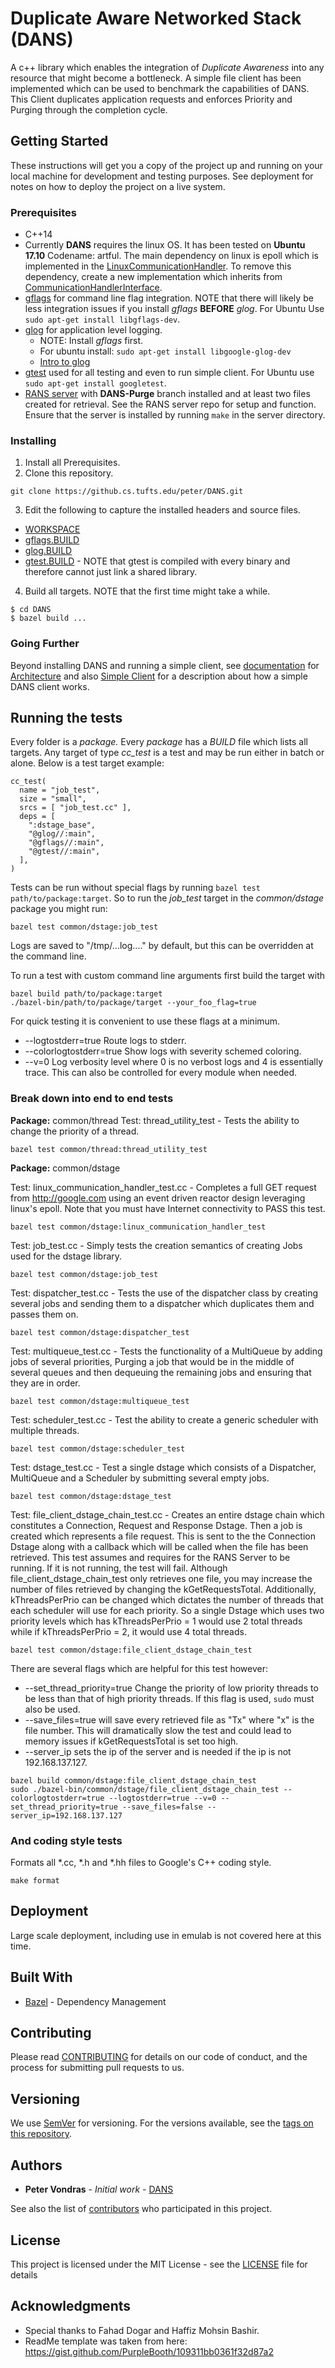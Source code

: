 # Duplicate Aware Networked Stack (DANS)

A c++ library which enables the integration of _Duplicate Awareness_ into any resource that might become a bottleneck. A simple file client has been implemented which can be used to benchmark the capabilities of DANS. This Client duplicates application requests and enforces Priority and Purging through the completion cycle.

## Getting Started

These instructions will get you a copy of the project up and running on your local machine for development and testing purposes. See deployment for notes on how to deploy the project on a live system.

### Prerequisites

* C++14
* Currently **DANS** requires the linux OS. It has been tested on **Ubuntu 17.10** Codename: artful. The main dependency on linux is epoll which is implemented in the [LinuxCommunicationHandler](./common/dstage/linux_communication_handler.h). To remove this dependency, create a new implementation which inherits from [CommunicationHandlerInterface](./common/dstage/communication_handler_interface.h).
* [gflags](https://github.com/gflags/gflags) for command line flag integration. NOTE that there will likely be less integration issues if you install _gflags_ **BEFORE** _glog_. For Ubuntu Use `sudo apt-get install libgflags-dev`.
* [glog](https://github.com/google/glog) for application level logging.
  * NOTE: Install _gflags_ first.
  * For ubuntu install: `sudo apt-get install libgoogle-glog-dev`
  * [Intro to glog](http://rpg.ifi.uzh.ch/docs/glog.html)
* [gtest](https://github.com/google/googletest/blob/master/googletest/docs/Primer.md) used for all testing and even to run simple client. For Ubuntu use `sudo apt-get install googletest`.
* [RANS server](https://github.cs.tufts.edu/hmmohsin/RANS.git) with **DANS-Purge** branch installed and at least two files created for retrieval. See the RANS server repo for setup and function. Ensure that the server is installed by running `make` in the server directory.

### Installing

1. Install all Prerequisites.
2. Clone this repository.
```
git clone https://github.cs.tufts.edu/peter/DANS.git
```
3. Edit the following to capture the installed headers and source files.
  * [WORKSPACE](WORKSPACE)
  * [gflags.BUILD](gflags.BUILD)
  * [glog.BUILD](glog.BUILD)
  * [gtest.BUILD](gtest.BUILD) - NOTE that gtest is compiled with every binary and therefore cannot just link a shared library.
4. Build all targets. NOTE that the first time might take a while.
```
$ cd DANS
$ bazel build ...
```

### Going Further

Beyond installing DANS and running a simple client, see [documentation](doc) for [Architecture](./doc/architecture.md) and also [Simple Client](./doc/simple_client.md) for a description about how a simple DANS client works.

## Running the tests
Every folder is a *package.* Every *package* has a *BUILD* file which lists all targets. Any target of type *cc_test* is a test and may be run either in batch or alone. Below is a test target example:

```
cc_test(
  name = "job_test",
  size = "small",
  srcs = [ "job_test.cc" ],
  deps = [
    ":dstage_base",
    "@glog//:main",
    "@gflags//:main",
    "@gtest//:main",
  ],
)
```

Tests can be run without special flags by running `bazel test path/to/package:target`. So to run the *job_test* target in the _common/dstage_ package you might run:
```
bazel test common/dstage:job_test
``` 
Logs are saved to "/tmp/<program name>.<hostname>.<user name>.log.<severity level>.<date>.<time>.<pid>" by default, but this can be overridden at the command line.

To run a test with custom command line arguments first build the target with 

```
bazel build path/to/package:target
./bazel-bin/path/to/package/target --your_foo_flag=true
```

For quick testing it is convenient to use these flags at a minimum.
* --logtostderr=true      Route logs to stderr.
* --colorlogtostderr=true Show logs with severity schemed coloring.
* --v=0                   Log verbosity level where 0 is no verbost logs and 4 is essentially trace. This can also be controlled for every module when needed.

### Break down into end to end tests

**Package:** common/thread
Test: thread_utility_test - Tests the ability to change the priority of a thread.

```
bazel test common/thread:thread_utility_test
```

**Package:** common/dstage

Test: linux_communication_handler_test.cc - Completes a full GET request from http://google.com using an event driven reactor design leveraging linux's epoll. Note that you must have Internet connectivity to PASS this test.

```
bazel test common/dstage:linux_communication_handler_test
```

Test: job_test.cc - Simply tests the creation semantics of creating Jobs used for the dstage library.

```
bazel test common/dstage:job_test
```

Test: dispatcher_test.cc - Tests the use of the dispatcher class by creating several jobs and sending them to a dispatcher which duplicates them and passes them on.

```
bazel test common/dstage:dispatcher_test
```

Test: multiqueue_test.cc - Tests the functionality of a MultiQueue by adding jobs of several priorities, Purging a job that would be in the middle of several queues and then dequeuing the remaining jobs and ensuring that they are in order.

```
bazel test common/dstage:multiqueue_test
```

Test: scheduler_test.cc - Test the ability to create a generic scheduler with multiple threads.

```
bazel test common/dstage:scheduler_test
```

Test: dstage_test.cc - Test a single dstage which consists of a Dispatcher, MultiQueue and a Scheduler by submitting several empty jobs.

```
bazel test common/dstage:dstage_test
```

Test: file_client_dstage_chain_test.cc - Creates an entire dstage chain which constitutes a Connection, Request and Response Dstage. Then a job is created which represents a file request. This is sent to the the Connection Dstage along with a callback which will be called when the file has been retrieved. This test assumes and requires for the RANS Server to be running. If it is not running, the test will fail. Although file_client_dstage_chain_test only retrieves one file, you may increase the number of files retrieved by changing the kGetRequestsTotal. Additionally, kThreadsPerPrio can be changed which dictates the number of threads that each scheduler will use for each priority. So a single Dstage which uses two priority levels which has kThreadsPerPrio = 1 would use 2 total threads while if kThreadsPerPrio = 2, it would use 4 total threads.

```
bazel test common/dstage:file_client_dstage_chain_test
``` 

There are several flags which are helpful for this test however:
* --set_thread_priority=true Change the priority of low priority threads to be less than that of high priority threads. If this flag is used, `sudo` must also be used.
* --save_files=true will save every retrieved file as "Tx" where "x" is the file number. This will dramatically slow the test and could lead to memory issues if kGetRequestsTotal is set too high.
* --server_ip sets the ip of the server and is needed if the ip is not 192.168.137.127.

```
bazel build common/dstage:file_client_dstage_chain_test
sudo ./bazel-bin/common/dstage/file_client_dstage_chain_test --colorlogtostderr=true --logtostderr=true --v=0 --set_thread_priority=true --save_files=false --server_ip=192.168.137.127
``` 

### And coding style tests

Formats all *.cc, *.h and *.hh files to Google's C++ coding style.

```
make format
```

## Deployment

Large scale deployment, including use in emulab is not covered here at this time.

## Built With

* [Bazel](https://docs.bazel.build/versions/master/install.html) - Dependency Management

## Contributing

Please read [CONTRIBUTING](CONTRIBUTING.md) for details on our code of conduct, and the process for submitting pull requests to us.

## Versioning

We use [SemVer](http://semver.org/) for versioning. For the versions available, see the [tags on this repository](https://github.cs.tufts.edu/peter/DANS/tags). 

## Authors

* **Peter Vondras** - *Initial work* - [DANS](https://github.cs.tufts.edu/peter/DANS)

See also the list of [contributors](https://github.cs.tufts.edu/peter/DANS/graphs/contributors) who participated in this project.

## License

This project is licensed under the MIT License - see the [LICENSE](LICENSE.md) file for details

## Acknowledgments

* Special thanks to Fahad Dogar and Haffiz Mohsin Bashir.
* ReadMe template was taken from here: https://gist.github.com/PurpleBooth/109311bb0361f32d87a2
